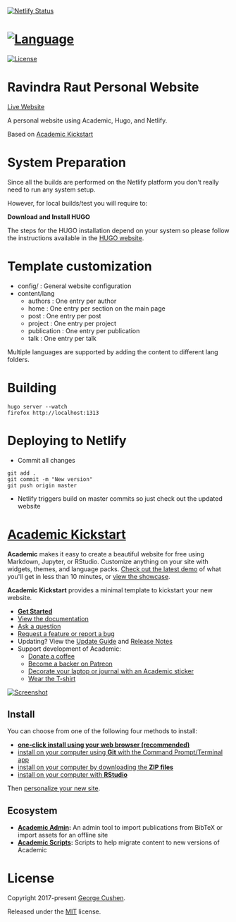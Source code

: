 <!-- Build Status -->
[![Netlify Status](https://api.netlify.com/api/v1/badges/eb9743e0-12bd-41ac-b8e9-0ffb7132265f/deploy-status)](https://app.netlify.com/sites/ravindra-raut2/deploys)  

# <!-- Main Repository language -->
# [![Language](https://img.shields.io/badge/language-Shell-yellowgreen.svg)](https://img.shields.io/badge/language-JavaScript-brightgreen.svg)

<!-- Repository License -->
[![License](https://img.shields.io/badge/License-MIT-yellow.svg)](https://github.com/ravindra-raut/personal-website/blob/master/LICENSE.md)


Ravindra Raut Personal Website
=============================

[Live Website](https://ravindra-raut2.netlify.app/)


A personal website using Academic, Hugo, and Netlify.

Based on [Academic Kickstart](https://github.com/sourcethemes/academic-kickstart.git)


# System Preparation

Since all the builds are performed on the Netlify platform you don't really need to run any system setup.

However, for local builds/test you will require to:

**Download and Install HUGO**

The steps for the HUGO installation depend on your system so please follow the instructions available in the [HUGO website](https://gohugo.io/getting-started/installing/).


# Template customization


- config/ : General website configuration
- content/lang
    - authors : One entry per author
    - home : One entry per section on the main page
    - post : One entry per post
    - project : One entry per project
    - publication : One entry per publication
    - talk : One entry per talk

Multiple languages are supported by adding the content to different lang folders.


# Building

```shell
hugo server --watch
firefox http://localhost:1313
```

# Deploying to Netlify

- Commit all changes
```shell
git add .
git commit -m "New version"
git push origin master
```

- Netlify triggers build on master commits so just check out the updated website


# [Academic Kickstart](https://sourcethemes.com/academic/)

**Academic** makes it easy to create a beautiful website for free using Markdown, Jupyter, or RStudio. Customize anything on your site with widgets, themes, and language packs. [Check out the latest demo](https://academic-demo.netlify.com/) of what you'll get in less than 10 minutes, or [view the showcase](https://sourcethemes.com/academic/#expo).

**Academic Kickstart** provides a minimal template to kickstart your new website.

- [**Get Started**](#install)
- [View the documentation](https://sourcethemes.com/academic/docs/)
- [Ask a question](http://discuss.gohugo.io/)
- [Request a feature or report a bug](https://github.com/gcushen/hugo-academic/issues)
- Updating? View the [Update Guide](https://sourcethemes.com/academic/docs/update/) and [Release Notes](https://sourcethemes.com/academic/updates/)
- Support development of Academic:
  - [Donate a coffee](https://paypal.me/cushen)
  - [Become a backer on Patreon](https://www.patreon.com/cushen)
  - [Decorate your laptop or journal with an Academic sticker](https://www.redbubble.com/people/neutreno/works/34387919-academic)
  - [Wear the T-shirt](https://academic.threadless.com/)

[![Screenshot](https://raw.githubusercontent.com/gcushen/hugo-academic/master/academic.png)](https://github.com/gcushen/hugo-academic/)

## Install

You can choose from one of the following four methods to install:

* [**one-click install using your web browser (recommended)**](https://sourcethemes.com/academic/docs/install/#install-with-web-browser)
* [install on your computer using **Git** with the Command Prompt/Terminal app](https://sourcethemes.com/academic/docs/install/#install-with-git)
* [install on your computer by downloading the **ZIP files**](https://sourcethemes.com/academic/docs/install/#install-with-zip)
* [install on your computer with **RStudio**](https://sourcethemes.com/academic/docs/install/#install-with-rstudio)

Then [personalize your new site](https://sourcethemes.com/academic/docs/get-started/).

## Ecosystem

* **[Academic Admin](https://github.com/sourcethemes/academic-admin):** An admin tool to import publications from BibTeX or import assets for an offline site
* **[Academic Scripts](https://github.com/sourcethemes/academic-scripts):** Scripts to help migrate content to new versions of Academic


# License

Copyright 2017-present [George Cushen](https://georgecushen.com).

Released under the [MIT](https://github.com/sourcethemes/academic-kickstart/blob/master/LICENSE.md) license.
